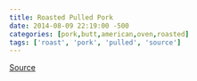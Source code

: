 ```yaml
---
title: Roasted Pulled Pork
date: 2014-08-09 22:19:00 -500
categories: [pork,butt,american,oven,roasted]
tags: ['roast', 'pork', 'pulled', 'source']
---
```


[Source](http://eatketo.com/pulled-pork)

